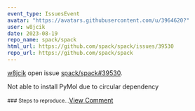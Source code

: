 ```yaml
---
event_type: IssuesEvent
avatar: "https://avatars.githubusercontent.com/u/3964620?"
user: w8jcik
date: 2023-08-19
repo_name: spack/spack
html_url: https://github.com/spack/spack/issues/39530
repo_url: https://github.com/spack/spack
---
```


<a href='https://github.com/w8jcik' target='_blank'>w8jcik</a> open issue <a href='https://github.com/spack/spack/issues/39530' target='_blank'>spack/spack#39530</a>.

<p>Not able to install PyMol due to circular dependency</p><small>### Steps to reproduce...</small><a href='https://github.com/spack/spack/issues/39530' target='_blank'>View Comment</a>